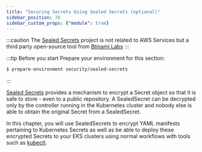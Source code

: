 ```yaml
---
title: "Securing Secrets Using Sealed Secrets (optional)"
sidebar_position: 70
sidebar_custom_props: {"module": true}
---
```


:::caution
The [Sealed Secrets](https://docs.bitnami.com/tutorials/sealed-secrets) project is not related to AWS Services but a third party open-source tool from [Btinami Labs](https://bitnami.com/)
:::


:::tip Before you start
Prepare your environment for this section:

```bash timeout=300 wait=30
$ prepare-environment security/sealed-secrets
```
:::

[Sealed Secrets](https://github.com/bitnami-labs/sealed-secrets) provides a mechanism to encrypt a Secret object so that it is safe to store - even to a public repository. A SealedSecret can be decrypted only by the controller running in the Kubernetes cluster and nobody else is able to obtain the original Secret from a SealedSecret.

In this chapter, you will use SealedSecrets to encrypt YAML manifests pertaining to Kubernetes Secrets as well as be able to deploy these encrypted Secrets to your EKS clusters using normal workflows with tools such as [kubectl](https://kubernetes.io/docs/reference/kubectl/).
